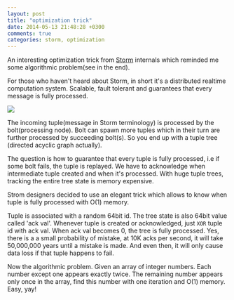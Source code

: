 ```yaml
---
layout: post
title: "optimization trick"
date: 2014-05-13 21:48:28 +0300
comments: true
categories: storm, optimization
---
```


An interesting optimization trick from [Storm](http://storm.incubator.apache.org/) internals which reminded me some algorithmic problem(see in the end).

For those who haven't heard about Storm, in short it's a distributed realtime computation system. Scalable, fault tolerant and guarantees that every message is fully processed.

<!-- more -->

<img src="{{ root_url }}/images/storm/storm.png"  />

The incoming tuple(message in Storm terminology) is processed by the bolt(processing node). Bolt can spawn more tuples which in their turn are further processed by succeeding bolt(s). So you end up with a tuple tree (directed acyclic graph actually).

The question is how to guarantee that every tuple is fully processed, i.e if some bolt fails, the tuple is replayed. We have to acknowledge when intermediate tuple created and when it's processed. With huge tuple trees, tracking the entire tree state is memory expensive.

Strom designers decided to use an elegant trick which allows to know when tuple is fully processed with O(1) memory.

Tuple is associated with a random 64bit id. The tree state is also 64bit value called 'ack val'. Whenever tuple is created or acknowledged, just `XOR` tuple id with ack val. When ack val becomes 0, the tree is fully processed. Yes, there is a a small probability of mistake, at 10K acks per second, it will take 50,000,000 years until a mistake is made. And even then, it will only cause data loss if that tuple happens to fail.

Now the algorithmic problem. Given an array of integer numbers. Each number except one appears exactly twice. The remaining number appears only once in the array, find this number with one iteration and O(1) memory. Easy, yay!



